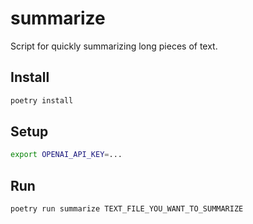 # summarize

Script for quickly summarizing long pieces of text.

## Install

```sh
poetry install
```

## Setup

```sh
export OPENAI_API_KEY=...
```

## Run

```sh
poetry run summarize TEXT_FILE_YOU_WANT_TO_SUMMARIZE
```

